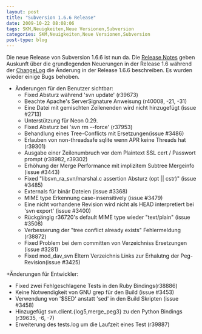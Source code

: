 ```yaml
---
layout: post
title: "Subversion 1.6.6 Release"
date: 2009-10-22 08:08:06
tags: SKM,Neuigkeiten,Neue Versionen,Subversion
categories: SKM,Neuigkeiten,Neue Versionen,Subversion
post-type: blog
---
```

Die neue Release von Subversion 1.6.6 ist nun da. Die [Release Notes]( http://subversion.tigris.org/svn_1.6_releasenotes.html) geben Auskunft über die 
grundlegenden Neuerungen in der Release 1.6 während der [ChangeLog](http://svn.collab.net/repos/svn/tags/1.6.6/CHANGES) die Änderung in der Release 1.6.6 beschreiben. 
Es wurden wieder einige Bugs behoben.


+ Änderungen für den Benutzer sichtbar:
  + Fixed Absturz während 'svn update' (r39673)
  + Beachte Apache's ServerSignature Anweisung (r40008, -21, -31)
  + Eine Datei mit gemischten Zeilenenden wird nicht hinzugefügt (issue #2713)
  + Unterstützung für Neon 0.29.
  + Fixed Absturz bei 'svn rm --force' (r37953)
  + Behandlung eines Tree-Conflicts mit Ersetzungen(issue #3486)
  + Erlauben von non-threadsafe sqlite wenn APR keine Threads hat (r39301)
  + Ausgabe einer Zeilenumbruch vor dem Plaintext SSL cert / Passwort prompt  (r38982, r39302)
  + Erhöhung der Merge Performance mit implizitem Subtree Mergeinfo (issue #3443)
  + Fixed "libsvn_ra_svn/marshal.c assertion Absturz (opt || cstr)" (issue #3485)
  + Externals für binär Dateien (issue #3368)
  + MIME type Erkennung case-insensitively (issue #3479)
  + Eine nicht vorhandene Revision wird nicht als HEAD interpretiert bei 'svn export' (issue #3400)
  + Rückgängig r36720's default MIME type wieder "text/plain" (issue #3508)
  + Verbesserung der "tree conflict already exists" Fehlermeldung  (r38872)
  + Fixed Problem bei dem committen von Verzeichniss Ersetzungen (issue #3281)
  + Fixed mod_dav_svn Eltern Verzeichnis Links zur Erhalutng der Peg-Revision(issue #3425)

+Änderungen für Entwickler:
  + Fixed zwei Fehlgeschlagene Tests in den Ruby Bindings(r38886)
  + Keine Notwendigkeit von GNU grep für den Build (issue #3453)
  + Verwendung von '$SED' anstatt  'sed' in den Build Skripten (issue #3458)
  + Hinzugefügt svn.client.{log5,merge_peg3} zu den Python Bindings (r39635, -6, -7)
  + Erweiterung des tests.log um die Laufzeit eines Test (r39887)
 
